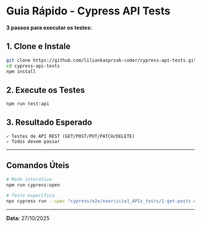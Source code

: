 # Guia Rápido - Cypress API Tests

**3 passos para executar os testes:**

## 1. Clone e Instale
```bash
git clone https://github.com/liliankasprzak-coder/cypress-api-tests.git
cd cypress-api-tests
npm install
```

## 2. Execute os Testes
```bash
npm run test:api
```

## 3. Resultado Esperado
```
✓ Testes de API REST (GET/POST/PUT/PATCH/DELETE)
✓ Todos devem passar
```

---

## Comandos Úteis

```bash
# Modo interativo
npm run cypress:open

# Teste específico
npx cypress run --spec "cypress/e2e/exercicio1_APIs_tests/1-get-posts.cy.js"
```

---

**Data:** 27/10/2025
